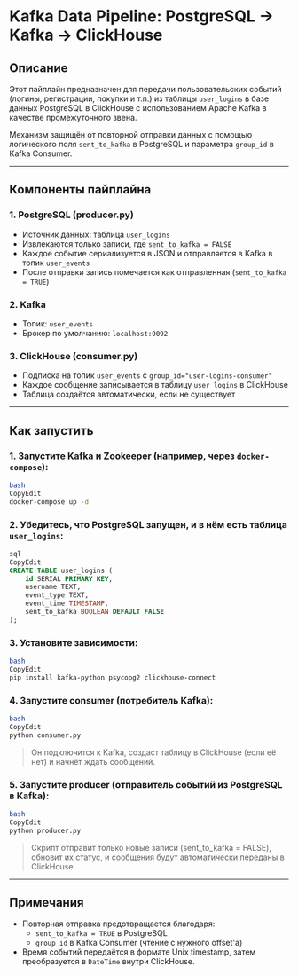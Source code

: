 # Kafka Data Pipeline: PostgreSQL → Kafka → ClickHouse

## Описание

Этот пайплайн предназначен для передачи пользовательских событий (логины, регистрации, покупки и т.п.) из таблицы `user_logins` в базе данных PostgreSQL в ClickHouse с использованием Apache Kafka в качестве промежуточного звена.

Механизм защищён от повторной отправки данных с помощью логического поля `sent_to_kafka` в PostgreSQL и параметра `group_id` в Kafka Consumer.

---

## Компоненты пайплайна

### 1. **PostgreSQL (producer.py)**

- Источник данных: таблица `user_logins`
- Извлекаются только записи, где `sent_to_kafka = FALSE`
- Каждое событие сериализуется в JSON и отправляется в Kafka в топик `user_events`
- После отправки запись помечается как отправленная (`sent_to_kafka = TRUE`)

### 2. **Kafka**

- Топик: `user_events`
- Брокер по умолчанию: `localhost:9092`

### 3. **ClickHouse (consumer.py)**

- Подписка на топик `user_events` с `group_id="user-logins-consumer"`
- Каждое сообщение записывается в таблицу `user_logins` в ClickHouse
- Таблица создаётся автоматически, если не существует

---

## Как запустить

### 1. Запустите Kafka и Zookeeper (например, через `docker-compose`):

```bash
bash
CopyEdit
docker-compose up -d

```

### 2. Убедитесь, что PostgreSQL запущен, и в нём есть таблица `user_logins`:

```sql
sql
CopyEdit
CREATE TABLE user_logins (
    id SERIAL PRIMARY KEY,
    username TEXT,
    event_type TEXT,
    event_time TIMESTAMP,
    sent_to_kafka BOOLEAN DEFAULT FALSE
);

```

### 3. Установите зависимости:

```bash
bash
CopyEdit
pip install kafka-python psycopg2 clickhouse-connect

```

### 4. Запустите **consumer** (потребитель Kafka):

```bash
bash
CopyEdit
python consumer.py

```

> Он подключится к Kafka, создаст таблицу в ClickHouse (если её нет) и начнёт ждать сообщений.
>

### 5. Запустите **producer** (отправитель событий из PostgreSQL в Kafka):

```bash
bash
CopyEdit
python producer.py

```

> Скрипт отправит только новые записи (sent_to_kafka = FALSE), обновит их статус, и сообщения будут автоматически переданы в ClickHouse.
>

---

## Примечания

- Повторная отправка предотвращается благодаря:
    - `sent_to_kafka = TRUE` в PostgreSQL
    - `group_id` в Kafka Consumer (чтение с нужного offset'а)
- Время событий передаётся в формате Unix timestamp, затем преобразуется в `DateTime` внутри ClickHouse.
